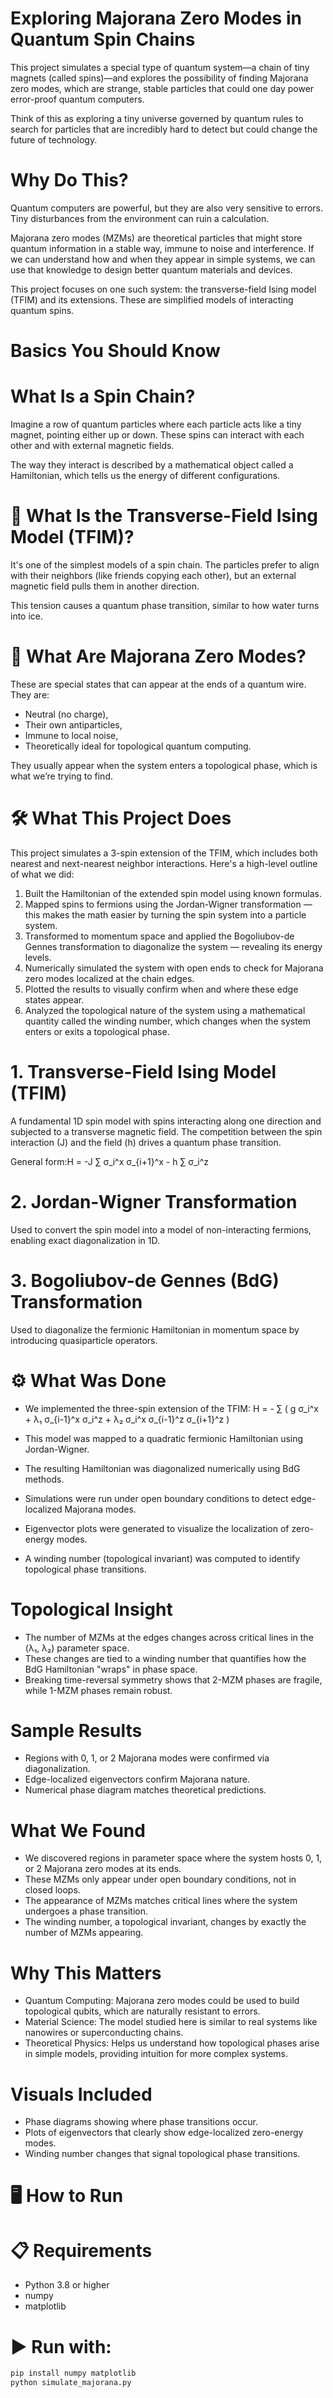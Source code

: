 #  Exploring Majorana Zero Modes in Quantum Spin Chains

This project simulates a special type of quantum system—a chain of tiny magnets (called spins)—and explores the possibility of finding Majorana zero modes, which are strange, stable particles that could one day power error-proof quantum computers.

Think of this as exploring a tiny universe governed by quantum rules to search for particles that are incredibly hard to detect but could change the future of technology.



#  Why Do This?

Quantum computers are powerful, but they are also very sensitive to errors. Tiny disturbances from the environment can ruin a calculation.

Majorana zero modes (MZMs) are theoretical particles that might store quantum information in a stable way, immune to noise and interference. If we can understand how and when they appear in simple systems, we can use that knowledge to design better quantum materials and devices.

This project focuses on one such system: the transverse-field Ising model (TFIM) and its extensions. These are simplified models of interacting quantum spins.



#  Basics You Should Know

#  What Is a Spin Chain?

Imagine a row of quantum particles where each particle acts like a tiny magnet, pointing either up or down. These spins can interact with each other and with external magnetic fields.

The way they interact is described by a mathematical object called a Hamiltonian, which tells us the energy of different configurations.

# 🔹 What Is the Transverse-Field Ising Model (TFIM)?

It's one of the simplest models of a spin chain. The particles prefer to align with their neighbors (like friends copying each other), but an external magnetic field pulls them in another direction.

This tension causes a quantum phase transition, similar to how water turns into ice.

# 🔹 What Are Majorana Zero Modes?

These are special states that can appear at the ends of a quantum wire. They are:
- Neutral (no charge),
- Their own antiparticles,
- Immune to local noise,
- Theoretically ideal for topological quantum computing.

They usually appear when the system enters a topological phase, which is what we’re trying to find.



# 🛠️ What This Project Does

This project simulates a 3-spin extension of the TFIM, which includes both nearest and next-nearest neighbor interactions. Here's a high-level outline of what we did:

1. Built the Hamiltonian of the extended spin model using known formulas.
2. Mapped spins to fermions using the Jordan-Wigner transformation — this makes the math easier by turning the spin system into a particle system.
3. Transformed to momentum space and applied the Bogoliubov-de Gennes transformation to diagonalize the system — revealing its energy levels.
4. Numerically simulated the system with open ends to check for Majorana zero modes localized at the chain edges.
5. Plotted the results to visually confirm when and where these edge states appear.
6. Analyzed the topological nature of the system using a mathematical quantity called the winding number, which changes when the system enters or exits a topological phase.

# 1. Transverse-Field Ising Model (TFIM)
A fundamental 1D spin model with spins interacting along one direction and subjected to a transverse magnetic field. The competition between the spin interaction (J) and the field (h) drives a quantum phase transition.

General form:H = -J ∑ σ_i^x σ_{i+1}^x - h ∑ σ_i^z

# 2. Jordan-Wigner Transformation
Used to convert the spin model into a model of non-interacting fermions, enabling exact diagonalization in 1D.

# 3. Bogoliubov-de Gennes (BdG) Transformation
Used to diagonalize the fermionic Hamiltonian in momentum space by introducing quasiparticle operators.



# ⚙️ What Was Done

- We implemented the three-spin extension of the TFIM:
H = - ∑ ( g σ_i^x + λ₁ σ_{i-1}^x σ_i^z + λ₂ σ_i^x σ_{i-1}^z σ_{i+1}^z )

- This model was mapped to a quadratic fermionic Hamiltonian using Jordan-Wigner.
- The resulting Hamiltonian was diagonalized numerically using BdG methods.
- Simulations were run under open boundary conditions to detect edge-localized Majorana modes.
- Eigenvector plots were generated to visualize the localization of zero-energy modes.
- A winding number (topological invariant) was computed to identify topological phase transitions.



#  Topological Insight

- The number of MZMs at the edges changes across critical lines in the (λ₁, λ₂) parameter space.
- These changes are tied to a winding number that quantifies how the BdG Hamiltonian "wraps" in phase space.
- Breaking time-reversal symmetry shows that 2-MZM phases are fragile, while 1-MZM phases remain robust.



#  Sample Results

- Regions with 0, 1, or 2 Majorana modes were confirmed via diagonalization.
- Edge-localized eigenvectors confirm Majorana nature.
- Numerical phase diagram matches theoretical predictions.




#  What We Found

- We discovered regions in parameter space where the system hosts 0, 1, or 2 Majorana zero modes at its ends.
- These MZMs only appear under open boundary conditions, not in closed loops.
- The appearance of MZMs matches critical lines where the system undergoes a phase transition.
- The winding number, a topological invariant, changes by exactly the number of MZMs appearing.



#  Why This Matters

- Quantum Computing: Majorana zero modes could be used to build topological qubits, which are naturally resistant to errors.
- Material Science: The model studied here is similar to real systems like nanowires or superconducting chains.
- Theoretical Physics: Helps us understand how topological phases arise in simple models, providing intuition for more complex systems.



# Visuals Included

- Phase diagrams showing where phase transitions occur.
- Plots of eigenvectors that clearly show edge-localized zero-energy modes.
- Winding number changes that signal topological phase transitions.



# 🖥️ How to Run

# 📋 Requirements

- Python 3.8 or higher
- numpy
- matplotlib

# ▶️ Run with:

```bash
pip install numpy matplotlib
python simulate_majorana.py
